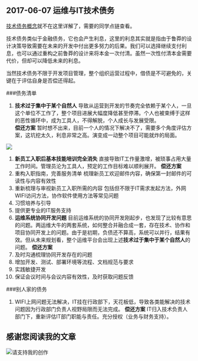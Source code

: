 
## 2017-06-07 运维与IT技术债务

[技术债务概念](http://www.infoq.com/cn/articles/technical-debt-levison)就不在这里详解了，需要的同学点链查看。

技术债务类似于金融债务，它也会产生利息，这里的利息其实就是指由于鲁莽的设计决策导致需要在未来的开发中付出更多努力的后果。我们可以选择继续支付利息，也可以通过重构之前鲁莽的设计来将本金一次付清。虽然一次性付清本金需要代价，但却可以降低未来的利息。

当然技术债务不限于开发项目管理，整个组织运营过程中，借债是不可避免的，关键在于评估自身是否偿还得起。

###债务清单

1. **技术过于集中于某个自然人** 导致从运营到开发的节奏完全依赖于某个人，一旦这个单位不工作了，整个项目进展大幅度降低甚至停滞。个人也被束缚于这样的恶性循环中，成为工具人，不得解脱，个人成长与发展受限。  
**偿还方案** 暂时想不出来，目前一个人的情况下解决不了，需要多个角度评估方案，这坑挖太久，利息非常之高。演变成一动整个项目可能就炸的局面。

![](https://sggggy.github.io/images/2859735-2a778233f2a55953.png)

1. **新员工入职后基本技能培训完全消失** 直接导致IT工作量激增，被琐事占用大量工作时间。管理员沦为工具人，预定的工作目标难以顺利展开。
**偿还方案** 
  1. 重构入职指南，完善服务清单 梳理新员工欢迎邮件内容，确保第一封邮件的可读性与内容有效性
  1. 重新梳理与审视新员工入职所需的内容 包括但不限于IT需求发起方法，外网WIFI访问方法，协作软件使用方法等常见问题
  1. 习惯培养与引导
  1. 提供更专业的IT服务支持
1. **运维系统协同开发问题** 目前运维系统的协同开发刚起步，也发现了比较有意思的问题。两运维大牛的两套系统，如何整合并融合成一套，存在技术、协作和项目协同开发上的问题。由于是初期，负债还不算高，系统可以并行，结果有效。但从未来规划看，整个运维平台会出现上述**技术过于集中于某个自然人**的问题。
**偿还方案**
  1. 及时沟通梳理协同开发存在的问题
  1. 增加开发、测试、部署环境等流程、文档规范与要求
  1. 实践敏捷开发
  1. 保证会议时间与会议内容有效性，及时获取问题反馈


###别人家的债务

1. WIFI上网问题无法解决，IT挂在行政部下，天花板低，导致各类能解决的技术问题因为行政部门负责人视野局限而无法完成。
**偿还方案** IT归入技术负责人部门下，重新评估IT部门职能与责任。充分授权（业务与财务支持）。


## 感谢您阅读我的文章

![请支持我的创作](https://sggggy.github.io/images/rewards_code.jpg)
